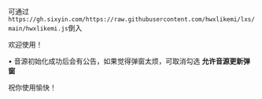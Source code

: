 可通过`https://gh.sixyin.com/https://raw.githubusercontent.com/hwxlikemi/lxs/main/hwxlikemi.js`倒入


欢迎使用！

• 音源初始化成功后会有公告，如果觉得弹窗太烦，可取消勾选 **允许音源更新弹窗**

祝你使用愉快！


